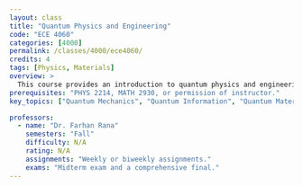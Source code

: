 ```yaml
---
layout: class
title: "Quantum Physics and Engineering"
code: "ECE 4060"
categories: [4000]
permalink: /classes/4000/ece4060/
credits: 4
tags: [Physics, Materials]
overview: >
  This course provides an introduction to quantum physics and engineering for advanced undergraduate and beginning graduate students. Topics include historical developments, quantum postulates, Schrodinger equation, quantum states and observables, measurement in quantum mechanics, quantum confined states in potential wells and atoms, quantum tunneling, uncertainty relations, Dirac notation, angular momentum and spin, quantum dynamics, time-independent and time-dependent perturbation theories, quantum two-level systems, quantum information and the qubit, quantum computation and quantum circuits, identical particles, quantum statistics for fermions and bosons, fundamentals of quantum statistical physics, quantization of light and the photon, quantization of simple mechanical and electrical superconducting circuits.
prerequisites: "PHYS 2214, MATH 2930, or permission of instructor."
key_topics: ["Quantum Mechanics", "Quantum Information", "Quantum Materials"]

professors:
  - name: "Dr. Farhan Rana"
    semesters: "Fall"
    difficulty: N/A
    rating: N/A 
    assignments: "Weekly or biweekly assignments."
    exams: "Midterm exam and a comprehensive final."
---
```

